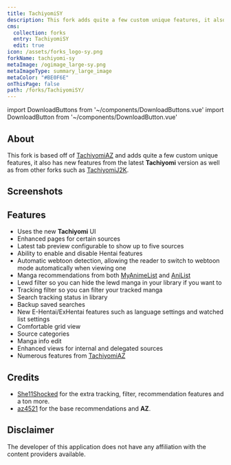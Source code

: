```yaml
---
title: TachiyomiSY
description: This fork adds quite a few custom unique features, it also has new features from the latest Tachiyomi version as well as from other forks such as TachiyomiJ2K.
cms:
  collection: forks
  entry: TachiyomiSY
  edit: true
icon: /assets/forks_logo-sy.png
forkName: tachiyomi-sy
metaImage: /ogimage_large-sy.png
metaImageType: summary_large_image
metaColor: "#BE0F6E"
onThisPage: false
path: /forks/TachiyomiSY/
---
```


import DownloadButtons from '~/components/DownloadButtons.vue'
import DownloadButton from '~/components/DownloadButton.vue'

<DownloadButtons>
  <DownloadButton fork="sy" title="Stable" />
  <DownloadButton fork="sy" title="Preview" isPreview />
  <DownloadButton fork="sy" title="GitHub" isGithub />
  <template slot="footer">
		<p>
			Requires
			<b>Android 5.0</b>
			or higher.
		</p>
	</template>
</DownloadButtons>

## About
This fork is based off of [TachiyomiAZ](/forks/TachiyomiAZ/) and adds quite a few custom unique features, it also has new features from the latest **Tachiyomi** version as well as from other forks such as [TachiyomiJ2K](/forks/TachiyomiJ2K/).

## Screenshots
<g-image class="zoomable" src="/assets/ogimage_large-sy.png" immediate />

## Features
-   Uses the new **Tachiyomi** UI
-   Enhanced pages for certain sources
-   Latest tab preview configurable to show up to five sources
-   Ability to enable and disable Hentai features
-   Automatic webtoon detection, allowing the reader to switch to webtoon mode automatically when viewing one
-   Manga recommendations from both [MyAnimeList](https://myanimelist.net/) and [AniList](https://anilist.co/)
-   Lewd filter so you can hide the lewd manga in your library if you want to
-   Tracking filter so you can filter your tracked manga
-   Search tracking status in library
-   Backup saved searches
-   New E-Hentai/ExHentai features such as language settings and watched list settings
-   Comfortable grid view
-   Source categories
-   Manga info edit
-   Enhanced views for internal and delegated sources
-   Numerous features from [TachiyomiAZ](/forks/TachiyomiAZ/)

## Credits
-   [She11Shocked](https://github.com/she11sh0cked/) for the extra tracking, filter, recommendation features and a ton more.
-   [az4521](https://github.com/az4521) for the base recommendations and **AZ**.

## Disclaimer
The developer of this application does not have any affiliation with the content providers available.
